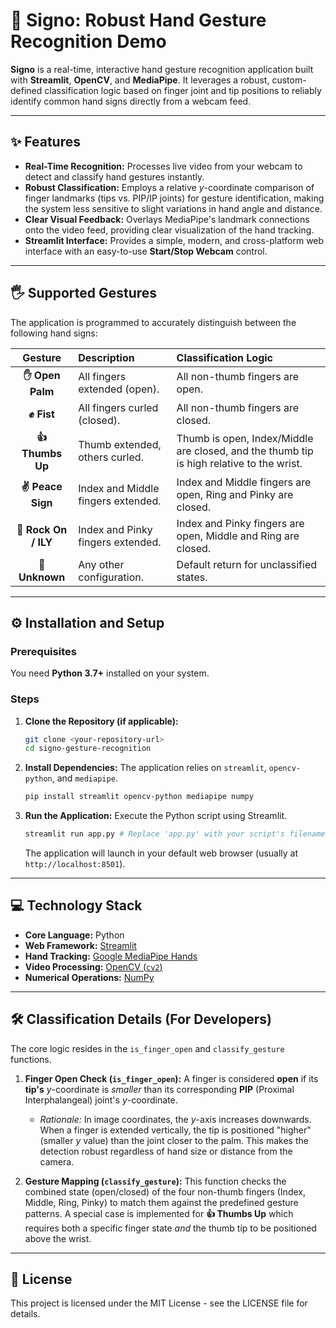 # 🤖 Signo: Robust Hand Gesture Recognition Demo

**Signo** is a real-time, interactive hand gesture recognition application built with **Streamlit**, **OpenCV**, and **MediaPipe**. It leverages a robust, custom-defined classification logic based on finger joint and tip positions to reliably identify common hand signs directly from a webcam feed.



---

## ✨ Features

* **Real-Time Recognition:** Processes live video from your webcam to detect and classify hand gestures instantly.
* **Robust Classification:** Employs a relative $y$-coordinate comparison of finger landmarks (tips vs. PIP/IP joints) for gesture identification, making the system less sensitive to slight variations in hand angle and distance.
* **Clear Visual Feedback:** Overlays MediaPipe's landmark connections onto the video feed, providing clear visualization of the hand tracking.
* **Streamlit Interface:** Provides a simple, modern, and cross-platform web interface with an easy-to-use **Start/Stop Webcam** control.

---

## 🖐️ Supported Gestures

The application is programmed to accurately distinguish between the following hand signs:

| Gesture | Description | Classification Logic |
| :---: | :--- | :--- |
| **✋ Open Palm** | All fingers extended (open). | All non-thumb fingers are open. |
| **✊ Fist** | All fingers curled (closed). | All non-thumb fingers are closed. |
| **👍 Thumbs Up** | Thumb extended, others curled. | Thumb is open, Index/Middle are closed, and the thumb tip is high relative to the wrist. |
| **✌️ Peace Sign** | Index and Middle fingers extended. | Index and Middle fingers are open, Ring and Pinky are closed. |
| **🤘 Rock On / ILY** | Index and Pinky fingers extended. | Index and Pinky fingers are open, Middle and Ring are closed. |
| **🤷 Unknown** | Any other configuration. | Default return for unclassified states. |

---

## ⚙️ Installation and Setup

### Prerequisites

You need **Python 3.7+** installed on your system.

### Steps

1.  **Clone the Repository (if applicable):**
    ```bash
    git clone <your-repository-url>
    cd signo-gesture-recognition
    ```

2.  **Install Dependencies:**
    The application relies on `streamlit`, `opencv-python`, and `mediapipe`.

    ```bash
    pip install streamlit opencv-python mediapipe numpy
    ```

3.  **Run the Application:**
    Execute the Python script using Streamlit.

    ```bash
    streamlit run app.py # Replace 'app.py' with your script's filename
    ```

    The application will launch in your default web browser (usually at `http://localhost:8501`).

---

## 💻 Technology Stack

* **Core Language:** Python
* **Web Framework:** [Streamlit](https://streamlit.io/)
* **Hand Tracking:** [Google MediaPipe Hands](https://developers.google.com/mediapipe/solutions/vision/hand_landmarker)
* **Video Processing:** [OpenCV (`cv2`)](https://opencv.org/)
* **Numerical Operations:** [NumPy](https://numpy.org/)

---

## 🛠️ Classification Details (For Developers)

The core logic resides in the `is_finger_open` and `classify_gesture` functions.

1.  **Finger Open Check (`is_finger_open`):**
    A finger is considered **open** if its **tip's** $y$-coordinate is *smaller* than its corresponding **PIP** (Proximal Interphalangeal) joint's $y$-coordinate.
    * *Rationale:* In image coordinates, the $y$-axis increases downwards. When a finger is extended vertically, the tip is positioned "higher" (smaller $y$ value) than the joint closer to the palm. This makes the detection robust regardless of hand size or distance from the camera.

2.  **Gesture Mapping (`classify_gesture`):**
    This function checks the combined state (open/closed) of the four non-thumb fingers (Index, Middle, Ring, Pinky) to match them against the predefined gesture patterns. A special case is implemented for **👍 Thumbs Up** which requires both a specific finger state *and* the thumb tip to be positioned above the wrist.

---

## 📝 License

This project is licensed under the MIT License - see the LICENSE file for details.
